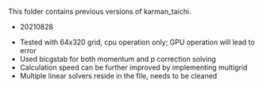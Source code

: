 This folder contains previous versions of karman_taichi.

* 20210828
- Tested with 64x320 grid, cpu operation only; GPU operation will lead to error
- Used bicgstab for both momentum and p correction solving
- Calculation speed can be further improved by implementing multigrid
- Multiple linear solvers reside in the file, needs to be cleaned
